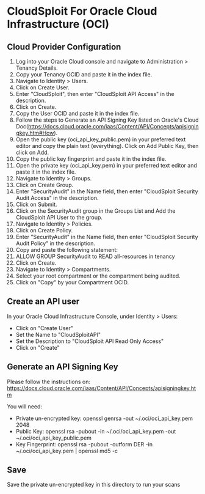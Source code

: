 # CloudSploit For Oracle Cloud Infrastructure (OCI)

## Cloud Provider Configuration

1. Log into your Oracle Cloud console and navigate to Administration > Tenancy Details.
1. Copy your Tenancy OCID and paste it in the index file.
1. Navigate to Identity > Users.
1. Click on Create User.
1. Enter "CloudSploit", then enter "CloudSploit API Access" in the description.
1. Click on Create.
1. Copy the User OCID and paste it in the index file.
1. Follow the steps to Generate an API Signing Key listed on Oracle's Cloud Doc(https://docs.cloud.oracle.com/iaas/Content/API/Concepts/apisigningkey.htm#How).
1. Open the public key (oci_api_key_public.pem) in your preferred text editor and copy the plain text (everything). Click on Add Public Key, then click on Add.
1. Copy the public key fingerprint and paste it in the index file.
1. Open the private key (oci_api_key.pem) in your preferred text editor and paste it in the index file.
1. Navigate to Identity > Groups.
1. Click on Create Group.
1. Enter "SecurityAudit" in the Name field, then enter "CloudSploit Security Audit Access" in the description.
1. Click on Submit.
1. Click on the SecurityAudit group in the Groups List and Add the CloudSploit API User to the group.
1. Navigate to Identity > Policies.
1. Click on Create Policy.
1. Enter "SecurityAudit" in the Name field, then enter "CloudSploit Security Audit Policy" in the description.
1. Copy and paste the following statement:
1. ALLOW GROUP SecurityAudit to READ all-resources in tenancy
1. Click on Create.
1. Navigate to Identity > Compartments.
1. Select your root compartment or the compartment being audited.
1. Click on "Copy" by your Compartment OCID.

## Create an API user

In your Oracle Cloud Infrastructure Console, under Identity > Users:

- Click on "Create User"
- Set the Name to "CloudSploitAPI"
- Set the Description to "CloudSploit API Read Only Access"
- Click on "Create"

## Generate an API Signing Key

Please follow the instructions on: https://docs.cloud.oracle.com/iaas/Content/API/Concepts/apisigningkey.htm

You will need:

- Private un-encrypted key: openssl genrsa -out ~/.oci/oci_api_key.pem 2048
- Public Key: openssl rsa -pubout -in ~/.oci/oci_api_key.pem -out ~/.oci/oci_api_key_public.pem
- Key Fingerprint: openssl rsa -pubout -outform DER -in ~/.oci/oci_api_key.pem | openssl md5 -c

## Save

Save the private un-encrypted key in this directory to run your scans
